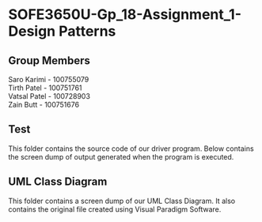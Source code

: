 # SOFE3650U-Gp_18-Assignment_1-Design Patterns

## Group Members

Saro Karimi - 100755079<br>
Tirth Patel - 100751761<br>
Vatsal Patel - 100728903<br>
Zain Butt - 100751676<br>


## Test

This folder contains the source code of our driver program. Below contains the screen dump of output generated when the program is executed.





## UML Class Diagram

This folder contains a screen dump of our UML Class Diagram. It also contains the original file created using Visual Paradigm Software.
